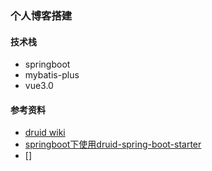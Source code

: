 ### 个人博客搭建

#### 技术栈
* springboot
* mybatis-plus
* vue3.0

#### 参考资料
* [druid wiki](https://github.com/alibaba/druid/wiki/%E5%B8%B8%E8%A7%81%E9%97%AE%E9%A2%98)
* [springboot下使用druid-spring-boot-starter](https://blog.csdn.net/yzh_1346983557/article/details/117673280)
* []